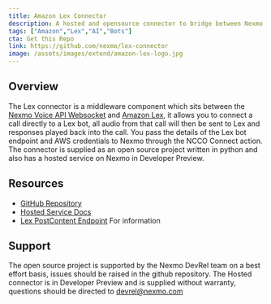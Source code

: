 ```yaml
---
title: Amazon Lex Connector
description: A hosted and opensource connector to bridge between Nexmo websockets and Amazon Lex
tags: ["Amazon","Lex","AI","Bots"]
cta: Get this Repo
link: https://github.com/nexmo/lex-connector
image: /assets/images/extend/amazon-lex-logo.jpg
---
```


## Overview
The Lex connector is a middleware component which sits between the [Nexmo Voice API Websocket](https://developer.nexmo.com/voice/voice-api/guides/websockets) and [Amazon Lex](https://aws.amazon.com/lex/), it allows you to connect a call directly to a Lex bot, all audio from that call will then be sent to Lex and responses played back into the call. You pass the details of the Lex bot endpoint and AWS credentials to Nexmo through the NCCO Connect action.
The connector is supplied as an open source project written in python and also has a hosted service on Nexmo in Developer Preview.

## Resources
* [GitHub Repository]([https://github.com/nexmo/lex-connector)
* [Hosted Service Docs](/voice/voice-api/guides/lex-connector)
* [Lex PostContent Endpoint](https://docs.aws.amazon.com/lex/latest/dg/API_runtime_PostContent.html) For information

## Support
The open source project is supported by the Nexmo DevRel team on a best effort basis, issues should be raised in the github repository.
The Hosted connector is in Developer Preview and is supplied without warranty, questions should be directed to devrel@nexmo.com
